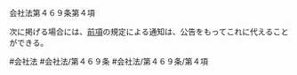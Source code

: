 会社法第４６９条第４項

次に掲げる場合には、[前項](会社法＿＿＿＿第４６９条第３項)の規定による通知は、公告をもってこれに代えることができる。

#会社法
#会社法/第４６９条
#会社法/第４６９条/第４項
